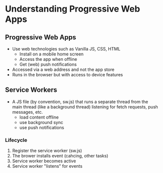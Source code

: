 # Understanding Progressive Web Apps
## Progressive Web Apps
- Use web technologies such as Vanilla JS, CSS, HTML
    - Install on a mobile home screen
    - Access the app when offline
    - Get (web) push notifications
- Accessed via a web address and not the app store
- Runs in the browser but with access to device features

## Service Workers
- A JS file (by convention, sw.js) that runs a separate thread from the main thread (like a background thread) listening for fetch requests, push messages, etc.
    - load content offline
    - use background sync
    - use push notifications
### Lifecycle
1. Register the service worker (sw.js) 
2. The brower installs event (cahcing, other tasks)
3. Service worker becomes active
4. Service worker "listens" for events

